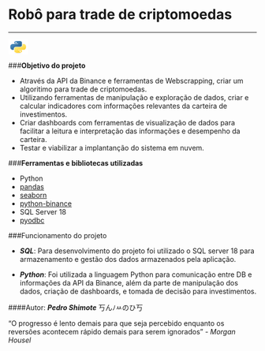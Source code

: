 # Robô para trade de criptomoedas 

---

<img align="center" alt="Shimous-Python" height="30" width="40" src="https://raw.githubusercontent.com/devicons/devicon/master/icons/python/python-original.svg">

###**Objetivo do projeto**
- Através da API da Binance e ferramentas de Webscrapping, criar um algoritimo para trade de criptomoedas.
- Utilizando ferramentas de manipulação e exploração de dados, criar e calcular indicadores com informações relevantes da carteira de investimentos.
- Criar dashboards com ferramentas de visualização de dados para facilitar a leitura e interpretação das informações e desempenho da carteira.
- Testar e viabilizar a implantanção do sistema em nuvem.

###**Ferramentas e bibliotecas utilizadas**
- Python
- [pandas](https://pandas.pydata.org/docs/reference/index.html)
- [seaborn](https://seaborn.pydata.org)
- [python-binance](https://python-binance.readthedocs.io/en/latest/overview.html)
- SQL Server 18
- [pyodbc](https://pypi.org/project/pyodbc/)

###Funcionamento do projeto
- _**SQL**_: Para desenvolvimento do projeto foi utilizado o SQL server 18 para armazenamento e gestão dos dados armazenados pela aplicação.

- _**Python**_: Foi utilizada a linguagem Python para comunicação entre DB e informações da API da Binance, além da parte de manipulação dos dados, criação de dashboards, e tomada de decisão para investimentos.

####Autor: ***Pedro Shimote***
丂んﾉﾶのひ丂

“O progresso é lento demais para que seja percebido enquanto os reversões acontecem rápido demais para serem ignorados” *- Morgan Housel*